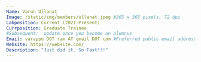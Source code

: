 ```yaml
---
Name: Varun Ullanat
Image: /static/img/members/ullanat.jpeg #365 x 365 pixels, 72 dpi
Labposition: Current (2021-Present)
Currposition: Graduate Trainee
#Subsequent:  update once you become an alumnus
Email: varappu DOT ram AT gmail DOT com #Preferred public email address
Website: https://website.com/
Description: "Just did it. So Fast!!!"
---
```

